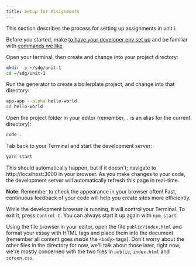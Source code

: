 ```yaml
---
title: Setup for Assignments
---
```


This section describes the process for setting up assignments in unit i.

Before you started, make
[to have your developer env set up](/handbook/tools/environment) and be familiar
with [commands we like](/handbook/resources/bash/commands-we-like)

Open your terminal, then create and change into your project directory:

```sh
mkdir -p ~/sdg/unit-1
cd ~/sdg/unit-1
```

Run the generator to create a boilerplate project, and change into that
directory:

```sh
app-app --alpha hello-world
cd hello-world
```

Open the project folder in your editor (remember, `.` is an alias for the
current directory):

```sh
code .
```

Tab back to your Terminal and start the development server:

```sh
yarn start
```

This should automatically happen, but if it doesn't; navigate to
http://localhost:3000 in your browser. As you make changes to your code, the
development server will automatically refresh this page in real-time.

**Note**: Remember to check the appearance in your browser often! Fast,
continuous feedback of your code will help you create sites more efficiently.

While the development browser is running, it will control your Terminal. To exit
it, press `Control-C`. You can always start it up again with `npm start`.

Using the file browser in your editor, open the file `public/index.html` and
format your essay with HTML tags and place them into the document (remember all
content goes _inside_ the `<body>` tags). Don't worry about the other files in
the directory for now, we'll talk about those later, right now, we're mostly
concerned with the two files in `public`; `index.html` and `screen.css`.
